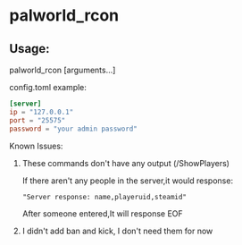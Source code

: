 # palworld_rcon

## Usage:

palworld_rcon <command> [arguments...]

config.toml example:

```toml
[server]
ip = "127.0.0.1"
port = "25575" 
password = "your admin password"
```

Known Issues:

1. These commands don't have any output (/ShowPlayers)

   If there aren't any people in the server,it would response:

   ```log
   "Server response: name,playeruid,steamid"
   ```

   After someone entered,It will response EOF

2. I didn't add ban and kick, I don't need them for now